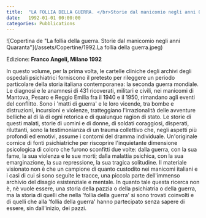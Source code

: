 ```yaml
---
title:  "LA FOLLIA DELLA GUERRA. </br>Storie dal manicomio negli anni Quaranta."
date:   1992-01-01 00:00:00
categories: Pubblications
---
```


![Copertina de "La follia della guerra. Storie dal manicomio negli anni Quaranta"](/assets/Copertine/1992.La follia della guerra.jpeg)

Edizione: **Franco Angeli, Milano 1992**

In questo volume, per la prima volta, le cartelle cliniche degli archivi degli ospedali psichiatrici forniscono il pretesto per rileggere un periodo particolare della storia italiana contemporanea: la seconda guerra mondiale. Le diagnosi e le anamnesi di 431 ricoverati, militari e civili, nei manicomi di Mantova, Pesaro e Reggio Emilia fra il 1940 e il 1950, rimandano agli eventi del conflitto. Sono i 'matti di guerra' e le loro vicende, tra bombe e distruzioni, incursioni e violenze, tratteggiano l'irrazionalità delle avventure belliche al di là di ogni retorica e di qualunque ragion di stato. Le storie di questi malati, storie di uomini e di donne, di soldati coraggiosi, disperati, riluttanti, sono la testimonianza di un trauma collettivo che, negli aspetti più profondi ed emotivi, assume i contorni del dramma individuale. Un'originale cornice di fonti psichiatriche per riscoprire l'inquietante dimensione psicologica di coloro che furono sconfitti due volte: dalla guerra, con la sua fame, la sua violenza e le sue morti; dalla malattia psichica, con la sua emarginazione, la sua repressione, la sua tragica solitudine. Il materiale visionato non è che un campione di quanto custodito nei manicomi italiani e i casi di cui si sono seguite le tracce, una piccola parte dell'immenso archivio del disagio esistenziale e mentale. In quanto tale questa ricerca non è, nè vuole essere, una storia della pazzia o della psichiatria o della guerra, ma la storia di quelli che nella 'follia della guerra' si sono trovati coinvolti e di quelli che alla 'follia della guerra' hanno partecipato senza sapere di essere, sin dall'inizio, dei pazzi.


